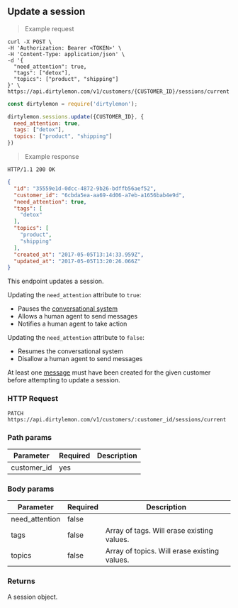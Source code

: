 ## Update a session

> Example request

```shell
curl -X POST \
-H 'Authorization: Bearer <TOKEN>' \
-H 'Content-Type: application/json' \
-d '{
  "need_attention": true,
  "tags": ["detox"],
  "topics": ["product", "shipping"]
}' \
https://api.dirtylemon.com/v1/customers/{CUSTOMER_ID}/sessions/current
```

```javascript
const dirtylemon = require('dirtylemon');

dirtylemon.sessions.update({CUSTOMER_ID}, {
  need_attention: true,
  tags: ["detox"],
  topics: ["product", "shipping"]
})
```

> Example response

```http
HTTP/1.1 200 OK
```

```json
{
  "id": "35559e1d-0dcc-4872-9b26-bdffb56aef52",
  "customer_id": "6cbda5ea-aa69-4d06-a7eb-a1656bab4e9d",
  "need_attention": true,
  "tags": [
    "detox"
  ],
  "topics": [
    "product",
    "shipping"
  ],
  "created_at": "2017-05-05T13:14:33.959Z",
  "updated_at": "2017-05-05T13:20:26.066Z"
}
```

This endpoint updates a session.

Updating the `need_attention` attribute to `true`:

  - Pauses the [conversational system](#)
  - Allows a human agent to send messages
  - Notifies a human agent to take action

Updating the `need_attention` attribute to `false`:

  - Resumes the conversational system
  - Disallow a human agent to send messages

<aside class="notice">
  At least one <a href="#messages">message</a>  must have been created for the given customer before attempting to update a session.
</aside>


### HTTP Request

`PATCH https://api.dirtylemon.com/v1/customers/:customer_id/sessions/current`

### Path params

| Parameter | Required | Description |
| --------- | -------- | ------------|
| customer_id | yes |  |

### Body params

| Parameter | Required | Description |
| --------- | -------- | ------------|
| need_attention | false | |
| tags           | false | Array of tags. Will erase existing values. |
| topics         | false | Array of topics. Will erase existing values. |

### Returns

A session object.
